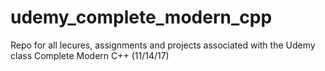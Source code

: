 # udemy_complete_modern_cpp

Repo for all lecures, assignments and projects associated with the Udemy class Complete Modern C++ (11/14/17)
